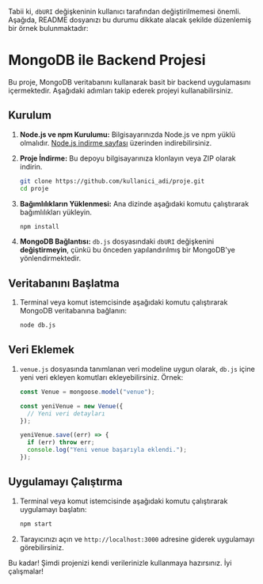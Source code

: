 Tabii ki, `dbURI` değişkeninin kullanıcı tarafından değiştirilmemesi önemli. Aşağıda, README dosyanızı bu durumu dikkate alacak şekilde düzenlemiş bir örnek bulunmaktadır:

# MongoDB ile Backend Projesi

Bu proje, MongoDB veritabanını kullanarak basit bir backend uygulamasını içermektedir. Aşağıdaki adımları takip ederek projeyi kullanabilirsiniz.

## Kurulum

1. **Node.js ve npm Kurulumu:**
   Bilgisayarınızda Node.js ve npm yüklü olmalıdır. [Node.js indirme sayfası](https://nodejs.org/) üzerinden indirebilirsiniz.

2. **Proje İndirme:**
   Bu depoyu bilgisayarınıza klonlayın veya ZIP olarak indirin.

   ```bash
   git clone https://github.com/kullanici_adi/proje.git
   cd proje
   ```

3. **Bağımlılıkların Yüklenmesi:**
   Ana dizinde aşağıdaki komutu çalıştırarak bağımlılıkları yükleyin.

   ```bash
   npm install
   ```

4. **MongoDB Bağlantısı:**
   `db.js` dosyasındaki `dbURI` değişkenini **değiştirmeyin**, çünkü bu önceden yapılandırılmış bir MongoDB'ye yönlendirmektedir.

## Veritabanını Başlatma

1. Terminal veya komut istemcisinde aşağıdaki komutu çalıştırarak MongoDB veritabanına bağlanın:

   ```bash
   node db.js
   ```

## Veri Eklemek

1. `venue.js` dosyasında tanımlanan veri modeline uygun olarak, `db.js` içine yeni veri ekleyen komutları ekleyebilirsiniz. Örnek:

   ```javascript
   const Venue = mongoose.model("venue");
   
   const yeniVenue = new Venue({
     // Yeni veri detayları
   });

   yeniVenue.save((err) => {
     if (err) throw err;
     console.log("Yeni venue başarıyla eklendi.");
   });
   ```

## Uygulamayı Çalıştırma

1. Terminal veya komut istemcisinde aşağıdaki komutu çalıştırarak uygulamayı başlatın:

   ```bash
   npm start
   ```

2. Tarayıcınızı açın ve `http://localhost:3000` adresine giderek uygulamayı görebilirsiniz.

Bu kadar! Şimdi projenizi kendi verilerinizle kullanmaya hazırsınız. İyi çalışmalar!
